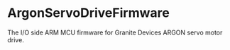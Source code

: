 ArgonServoDriveFirmware
=======================

The I/O side ARM MCU firmware for Granite Devices ARGON servo motor drive.
